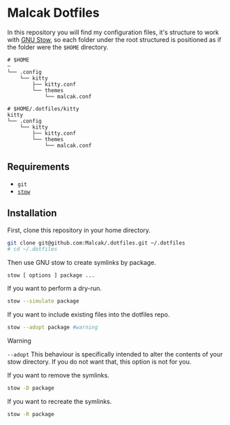 # Malcak Dotfiles

In this repository you will find my configuration files, it's structure to work
with [GNU Stow](https://www.gnu.org/software/stow/), so each folder under the 
root structured is positioned as if the folder were the `$HOME` directory.

```
# $HOME
~
└── .config
    └── kitty
        ├── kitty.conf
        └── themes
            └── malcak.conf
```
```
# $HOME/.dotfiles/kitty
kitty
└── .config
    └── kitty
        ├── kitty.conf
        └── themes
            └── malcak.conf
```

## Requirements

- `git`
- [`stow`](https://www.gnu.org/software/stow/manual/stow.html)

## Installation

First, clone this repository in your home directory.

```sh
git clone git@github.com:Malcak/.dotfiles.git ~/.dotfiles
# cd ~/.dotfiles
```

Then use GNU stow to create symlinks by package.
```
stow [ options ] package ...
```

If you want to perform a dry-run.
```sh
stow --simulate package
```

If you want to include existing files into the dotfiles repo.
```sh
stow --adopt package #warning
```

> [!WARNING]
> `--adopt` This behaviour is specifically intended to alter the contents of 
your stow directory. If you do not want that, this option is not for you.

If you want to remove the symlinks.
```sh
stow -D package
```

If you want to recreate the symlinks.
```sh
stow -R package
```
